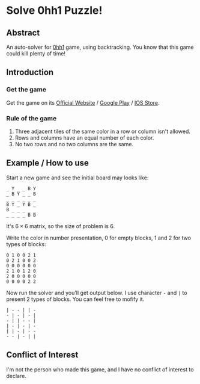# Solve 0hh1 Puzzle!

## Abstract
An auto-solver for [0hh1](https://github.com/florisluiten/0hh1) game, using backtracking. You know that this game could kill plenty of time!

## Introduction
### Get the game
Get the game on its [Official Website](https://0hh1.com/) / [Google Play](https://play.google.com/store/apps/details?id=com.q42.ohhi) / [IOS Store](https://itunes.apple.com/us/app/0h-h1). 

### Rule of the game
1. Three adjacent tiles of the same color in a row or column isn't allowed. 
2. Rows and columns have an equal number of each color. 
3. No two rows and no two columns are the same. 

## Example / How to use
Start a new game and see the initial board may looks like: 

```
_ Y _ _ B Y
_ B Y _ _ B
_ _ _ _ _ _
B Y _ Y B _
B _ _ _ _ _
_ _ _ _ B B
```

It's $6 \times 6$ matrix, so the size of problem is $6$. 

Write the color in number presentation, 0 for empty blocks, 1 and 2 for two types of blocks: 

```
0 1 0 0 2 1
0 2 1 0 0 2
0 0 0 0 0 0
2 1 0 1 2 0
2 0 0 0 0 0
0 0 0 0 2 2
```

Now run the solver and you'll get output below. I use character `-` and `|` to present 2 types of blocks. You can feel free to mofify it. 

```
| - - | | - 
- | - | - | 
- | | - - | 
| - | - | - 
| | - | - - 
- - | - | | 
```

## Conflict of Interest
I'm not the person who made this game, and I have no conflict of interest to declare.

